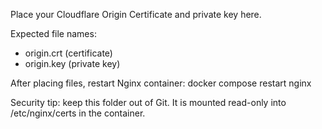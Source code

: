 Place your Cloudflare Origin Certificate and private key here.

Expected file names:
- origin.crt  (certificate)
- origin.key  (private key)

After placing files, restart Nginx container:
  docker compose restart nginx

Security tip: keep this folder out of Git.
It is mounted read-only into /etc/nginx/certs in the container.